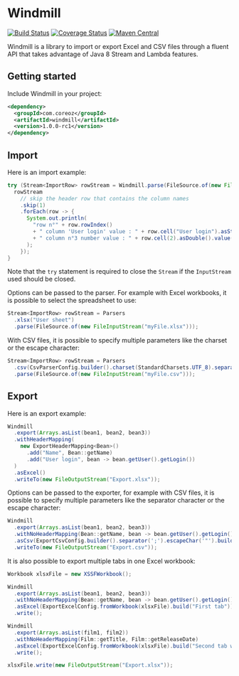 Windmill
========

[![Build Status](https://travis-ci.org/Coreoz/Windmill.svg?branch=master)](https://travis-ci.org/Coreoz/Windmill)
[![Coverage Status](https://coveralls.io/repos/github/Windmill/Wisp/badge.svg?branch=master)](https://coveralls.io/github/Coreoz/Windmill?branch=master)
[![Maven Central](https://maven-badges.herokuapp.com/maven-central/com.coreoz/windmill/badge.svg)](https://maven-badges.herokuapp.com/maven-central/com.coreoz/windmill)

Windmill is a library to import or export Excel and CSV files through a fluent API
that takes advantage of Java 8 Stream and Lambda features.

Getting started
---------------
Include Windmill in your project:
```xml
<dependency>
  <groupId>com.coreoz</groupId>
  <artifactId>windmill</artifactId>
  <version>1.0.0-rc1</version>
</dependency>
```

Import
------
Here is an import example:
```java
try (Stream<ImportRow> rowStream = Windmill.parse(FileSource.of(new FileInputStream("myFile.xlsx")))) {
  rowStream
    // skip the header row that contains the column names
    .skip(1)
    .forEach(row -> {
      System.out.println(
        "row n°" + row.rowIndex()
        + " column 'User login' value : " + row.cell("User login").asString()
        + " column n°3 number value : " + row.cell(2).asDouble().value() // index is zero-based
      );
    });
}
```
Note that the `try` statement is required to close the `Stream` if the `InputStream` used should be closed.

Options can be passed to the parser.
For example with Excel workbooks, it is possible to select the spreadsheet to use:
```java
Stream<ImportRow> rowStream = Parsers
  .xlsx("User sheet")
  .parse(FileSource.of(new FileInputStream("myFile.xlsx")));
```

With CSV files, it is possible to specify multiple parameters like the charset or the escape character:
```java
Stream<ImportRow> rowStream = Parsers
  .csv(CsvParserConfig.builder().charset(StandardCharsets.UTF_8).separator(';').build())
  .parse(FileSource.of(new FileInputStream("myFile.csv")));
```

Export
------
Here is an export example:
```java
Windmill
  .export(Arrays.asList(bean1, bean2, bean3))
  .withHeaderMapping(
    new ExportHeaderMapping<Bean>()
      .add("Name", Bean::getName)
      .add("User login", bean -> bean.getUser().getLogin())
  )
  .asExcel()
  .writeTo(new FileOutputStream("Export.xlsx"));
```

Options can be passed to the exporter, for example with CSV files,
it is possible to specify multiple parameters like the separator character or the escape character:
```java
Windmill
  .export(Arrays.asList(bean1, bean2, bean3))
  .withNoHeaderMapping(Bean::getName, bean -> bean.getUser().getLogin())
  .asCsv(ExportCsvConfig.builder().separator(';').escapeChar('"').build());
  .writeTo(new FileOutputStream("Export.csv"));
```

It is also possible to export multiple tabs in one Excel workbook:
```java
Workbook xlsxFile = new XSSFWorkbook();

Windmill
  .export(Arrays.asList(bean1, bean2, bean3))
  .withNoHeaderMapping(Bean::getName, bean -> bean.getUser().getLogin())
  .asExcel(ExportExcelConfig.fromWorkbook(xlsxFile).build("First tab"))
  .write();

Windmill
  .export(Arrays.asList(film1, film2))
  .withNoHeaderMapping(Film::getTitle, Film::getReleaseDate)
  .asExcel(ExportExcelConfig.fromWorkbook(xlsxFile).build("Second tab with films"))
  .write();

xlsxFile.write(new FileOutputStream("Export.xlsx"));
```
